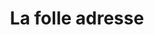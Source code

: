 ---
title: "La folle adresse"
url: /boulogne-sur-mer/la-folle-adresse-rue-anglaise/
shop: Raumausstattung
---